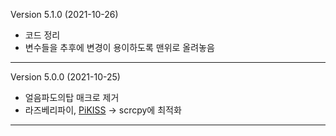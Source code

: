 Version 5.1.0 (2021-10-26)

- 코드 정리
- 변수들을 추후에 변경이 용이하도록 맨위로 올려놓음

---

Version 5.0.0 (2021-10-25)

- 얼음파도의탑 매크로 제거
- 라즈베리파이, [PiKISS](https://github.com/jmcerrejon/PiKISS) -> scrcpy에 최적화

---
